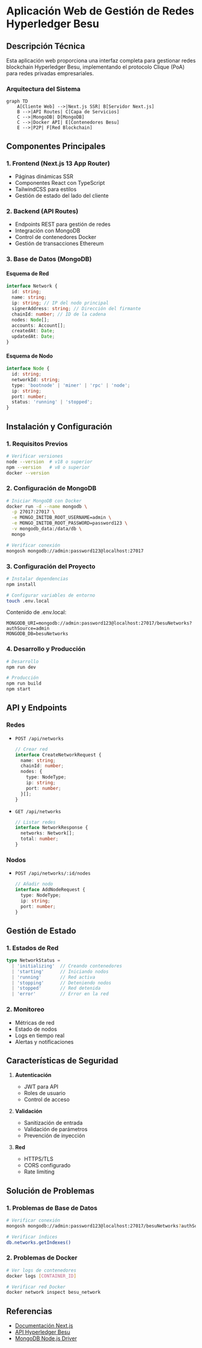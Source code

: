 
# Aplicación Web de Gestión de Redes Hyperledger Besu

## Descripción Técnica

Esta aplicación web proporciona una interfaz completa para gestionar redes blockchain Hyperledger Besu, implementando el protocolo Clique (PoA) para redes privadas empresariales.

### Arquitectura del Sistema

```mermaid
graph TD
    A[Cliente Web] -->|Next.js SSR| B[Servidor Next.js]
    B -->|API Routes| C[Capa de Servicios]
    C -->|MongoDB| D[MongoDB]
    C -->|Docker API| E[Contenedores Besu]
    E -->|P2P| F[Red Blockchain]
```

## Componentes Principales

### 1. Frontend (Next.js 13 App Router)
- Páginas dinámicas SSR
- Componentes React con TypeScript
- TailwindCSS para estilos
- Gestión de estado del lado del cliente

### 2. Backend (API Routes)
- Endpoints REST para gestión de redes
- Integración con MongoDB
- Control de contenedores Docker
- Gestión de transacciones Ethereum

### 3. Base de Datos (MongoDB)

#### Esquema de Red
```typescript
interface Network {
  id: string;
  name: string;
  ip: string; // IP del nodo principal
  signerAddress: string; // Dirección del firmante
  chainId: number; // ID de la cadena
  nodes: Node[];
  accounts: Account[];
  createdAt: Date;
  updatedAt: Date;
}
```

#### Esquema de Nodo
```typescript
interface Node {
  id: string;
  networkId: string;
  type: 'bootnode' | 'miner' | 'rpc' | 'node';
  ip: string;
  port: number;
  status: 'running' | 'stopped';
}
```

## Instalación y Configuración

### 1. Requisitos Previos
```bash
# Verificar versiones
node --version  # v18 o superior
npm --version   # v8 o superior
docker --version
```

### 2. Configuración de MongoDB
```bash
# Iniciar MongoDB con Docker
docker run -d --name mongodb \
  -p 27017:27017 \
  -e MONGO_INITDB_ROOT_USERNAME=admin \
  -e MONGO_INITDB_ROOT_PASSWORD=password123 \
  -v mongodb_data:/data/db \
  mongo

# Verificar conexión
mongosh mongodb://admin:password123@localhost:27017
```

### 3. Configuración del Proyecto
```bash
# Instalar dependencias
npm install

# Configurar variables de entorno
touch .env.local
```

Contenido de .env.local:
```env
MONGODB_URI=mongodb://admin:password123@localhost:27017/besuNetworks?authSource=admin
MONGODB_DB=besuNetworks
```

### 4. Desarrollo y Producción
```bash
# Desarrollo
npm run dev

# Producción
npm run build
npm start
```

## API y Endpoints

### Redes
- `POST /api/networks`
  ```typescript
  // Crear red
  interface CreateNetworkRequest {
    name: string;
    chainId: number;
    nodes: {
      type: NodeType;
      ip: string;
      port: number;
    }[];
  }
  ```

- `GET /api/networks`
  ```typescript
  // Listar redes
  interface NetworkResponse {
    networks: Network[];
    total: number;
  }
  ```

### Nodos
- `POST /api/networks/:id/nodes`
  ```typescript
  // Añadir nodo
  interface AddNodeRequest {
    type: NodeType;
    ip: string;
    port: number;
  }
  ```

## Gestión de Estado

### 1. Estados de Red
```typescript
type NetworkStatus = 
  | 'initializing'  // Creando contenedores
  | 'starting'      // Iniciando nodos
  | 'running'       // Red activa
  | 'stopping'      // Deteniendo nodos
  | 'stopped'       // Red detenida
  | 'error'         // Error en la red
```

### 2. Monitoreo
- Métricas de red
- Estado de nodos
- Logs en tiempo real
- Alertas y notificaciones

## Características de Seguridad

1. **Autenticación**
   - JWT para API
   - Roles de usuario
   - Control de acceso

2. **Validación**
   - Sanitización de entrada
   - Validación de parámetros
   - Prevención de inyección

3. **Red**
   - HTTPS/TLS
   - CORS configurado
   - Rate limiting

## Solución de Problemas

### 1. Problemas de Base de Datos
```bash
# Verificar conexión
mongosh mongodb://admin:password123@localhost:27017/besuNetworks?authSource=admin

# Verificar índices
db.networks.getIndexes()
```

### 2. Problemas de Docker
```bash
# Ver logs de contenedores
docker logs [CONTAINER_ID]

# Verificar red Docker
docker network inspect besu_network
```

## Referencias

- [Documentación Next.js](https://nextjs.org/docs)
- [API Hyperledger Besu](https://besu.hyperledger.org/en/stable/Reference/API-Methods/)
- [MongoDB Node.js Driver](https://mongodb.github.io/node-mongodb-native/)
